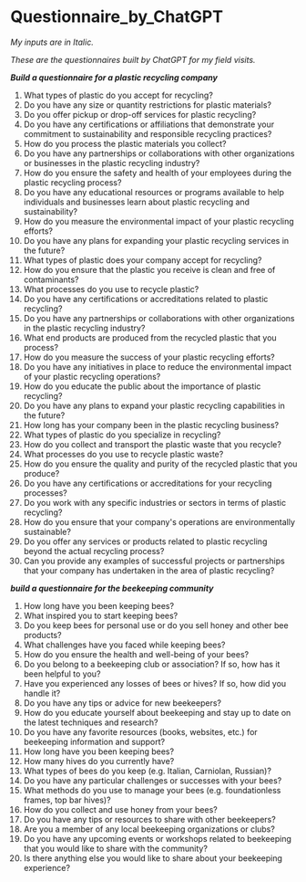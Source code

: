# Questionnaire_by_ChatGPT

_My inputs are in Italic._

_These are the questionnaires built by ChatGPT for my field visits._

***Build a questionnaire for a plastic recycling company***

1. What types of plastic do you accept for recycling?
2. Do you have any size or quantity restrictions for plastic materials?
3. Do you offer pickup or drop-off services for plastic recycling?
4. Do you have any certifications or affiliations that demonstrate your commitment to sustainability and responsible recycling practices?
5. How do you process the plastic materials you collect?
6. Do you have any partnerships or collaborations with other organizations or businesses in the plastic recycling industry?
7. How do you ensure the safety and health of your employees during the plastic recycling process?
8. Do you have any educational resources or programs available to help individuals and businesses learn about plastic recycling and sustainability?
9. How do you measure the environmental impact of your plastic recycling efforts?
10. Do you have any plans for expanding your plastic recycling services in the future?
11. What types of plastic does your company accept for recycling?
12. How do you ensure that the plastic you receive is clean and free of contaminants?
13. What processes do you use to recycle plastic?
14. Do you have any certifications or accreditations related to plastic recycling?
15. Do you have any partnerships or collaborations with other organizations in the plastic recycling industry?
16. What end products are produced from the recycled plastic that you process?
17. How do you measure the success of your plastic recycling efforts?
18. Do you have any initiatives in place to reduce the environmental impact of your plastic recycling operations?
19. How do you educate the public about the importance of plastic recycling?
20. Do you have any plans to expand your plastic recycling capabilities in the future?
21. How long has your company been in the plastic recycling business?
22. What types of plastic do you specialize in recycling?
23. How do you collect and transport the plastic waste that you recycle?
24. What processes do you use to recycle plastic waste?
25. How do you ensure the quality and purity of the recycled plastic that you produce?
26. Do you have any certifications or accreditations for your recycling processes?
27. Do you work with any specific industries or sectors in terms of plastic recycling?
28. How do you ensure that your company's operations are environmentally sustainable?
29. Do you offer any services or products related to plastic recycling beyond the actual recycling process?
30. Can you provide any examples of successful projects or partnerships that your company has undertaken in the area of plastic recycling?

***build a questionnaire for the beekeeping community***
1. How long have you been keeping bees?
2. What inspired you to start keeping bees?
3. Do you keep bees for personal use or do you sell honey and other bee products?
4. What challenges have you faced while keeping bees?
5. How do you ensure the health and well-being of your bees?
6. Do you belong to a beekeeping club or association? If so, how has it been helpful to you?
7. Have you experienced any losses of bees or hives? If so, how did you handle it?
8. Do you have any tips or advice for new beekeepers?
9. How do you educate yourself about beekeeping and stay up to date on the latest techniques and research?
10. Do you have any favorite resources (books, websites, etc.) for beekeeping information and support?
11. How long have you been keeping bees?
12. How many hives do you currently have?
13. What types of bees do you keep (e.g. Italian, Carniolan, Russian)?
14. Do you have any particular challenges or successes with your bees?
15. What methods do you use to manage your bees (e.g. foundationless frames, top bar hives)?
16. How do you collect and use honey from your bees?
17. Do you have any tips or resources to share with other beekeepers?
18. Are you a member of any local beekeeping organizations or clubs?
19. Do you have any upcoming events or workshops related to beekeeping that you would like to share with the community?
20. Is there anything else you would like to share about your beekeeping experience?
